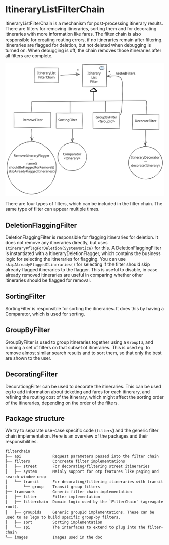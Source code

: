 # ItineraryListFilterChain

ItineraryListFilterChain is a mechanism for post-processing itinerary results. There are filters 
for removing itineraries, sorting them and for decorating itineraries with more information like 
fares. The filter chain is also responsible for creating routing errors, if no itineraries remain
after filtering. Itineraries are flagged for deletion, but not deleted when debugging is turned on.
When debugging is off, the chain removes those itineraries after all filters are complete.

![Architecture diagram](images/ItineraryListFilterChain.svg)

There are four types of filters, which can be included in the filter chain. The same type of filter
can appear multiple times.


## DeletionFlaggingFilter

DeletionFlaggingFilter is responsible for flagging itineraries for deletion. It does not remove any
itineraries directly, but uses `Itinerary#flagForDeletion(SystemNotice)` for this. A
DeletionFlaggingFilter is instantiated with a ItineraryDeletionFlagger, which contains the business
logic for selecting the itineraries for flagging. You can use `skipAlreadyFlaggedItineraries()` for
selecting if the filter should skip already flagged itineraries to the flagger. This is useful to
disable, in case already removed itineraries are useful in comparing whether other itineraries
should be flagged for removal.


## SortingFilter

SortingFilter is responsible for sorting the itineraries. It does this by having a Comparator, which
is used for sorting.


## GroupByFilter

GroupByFilter is used to group itineraries together using a `GroupId`, and running a set of filters
on that subset of itineraries. This is used eg. to remove almost similar search results and to sort
them, so that only the best are shown to the user.


## DecoratingFilter

DecorationgFilter can be used to decorate the itineraries. This can be used eg to add information
about ticketing and fares for each itinerary, and refining the routing cost of the itinerary, which
might affect the sorting order of the itineraries, depending on the order of the filters.


## Package structure

We try to separate use-case specific code (`filters`) and the generic filter chain implementation. 
Here is an overview of the packages and their responsibilities.

```
filterchain
├── api              Request parameters passed into the filter chain
├── filters          Concreate filter implementations  
│   ├── street       For decorating/filtering street itineraries  
│   ├── system       Mainly support for otp features like paging and search-window crop
│   └── transit      For decorating/filtering itineraries with transit
│       └── group    Transit group filters
├── framework        Generic filter chain implementation
│   ├── filter       Filter implementation
│   ├── filterchain  Domain logic used by the `FilterChain` (agreagate root).
│   ├── groupids     Generic groupId implementations. These can be used to as lego to build specific group-by filters.
│   ├── sort         Sorting implementation
│   └── spi          The interfaces to extend to plug into the filter-chain
└── images           Images used in the doc

```
